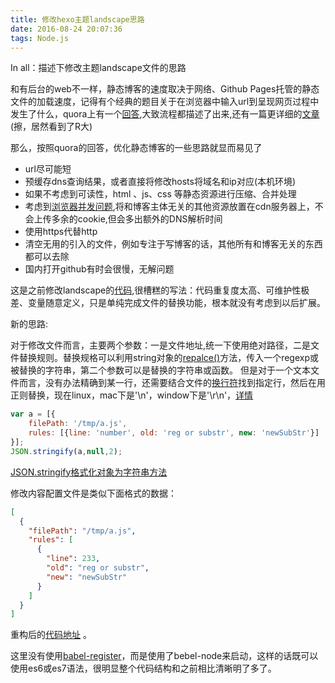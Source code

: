 ```yaml
---
title: 修改hexo主题landscape思路
date: 2016-08-24 20:07:36
tags: Node.js
---
```


 In all：描述下修改主题landscape文件的思路


 <!-- more -->

 和有后台的web不一样，静态博客的速度取决于网络、Github Pages托管的静态文件的加载速度，记得有个经典的题目关于在浏览器中输入url到呈现网页过程中发生了什么，quora上有一个[回答](https://www.quora.com/What-are-the-series-of-steps-that-happen-when-an-URL-is-requested-from-the-address-field-of-a-browser),大致流程都描述了出来,还有一篇更详细的[文章](http://fex.baidu.com/blog/2014/05/what-happen/) (擦，居然看到了R大)



 那么，按照quora的回答，优化静态博客的一些思路就显而易见了
 - url尽可能短
 - 预缓存dns查询结果，或者直接将修改hosts将域名和ip对应(本机环境)
 - 如果不考虑到可读性，html 、js、css 等静态资源进行压缩、合并处理
 - 考虑到[浏览器并发问题](https://www.zhihu.com/question/20474326),将和博客主体无关的其他资源放置在cdn服务器上，不会上传多余的cookie,但会多出额外的DNS解析时间
 - 使用https代替http
 - 清空无用的引入的文件，例如专注于写博客的话，其他所有和博客无关的东西都可以去除
 - 国内打开github有时会很慢，无解问题



这是之前修改landscape的[代码](https://github.com/kimown/blog/blob/d8e0a13f216495abb2a44c3433a6e72be0bb02ab/themes/auto-update-theme-fs.js),很槽糕的写法：代码重复度太高、可维护性极差、变量随意定义，只是单纯完成文件的替换功能，根本就没有考虑到以后扩展。

新的思路:

对于修改文件而言，主要两个参数：一是文件地址,统一下使用绝对路径，二是文件替换规则。替换规格可以利用string对象的[repalce()](https://developer.mozilla.org/en-US/docs/Web/JavaScript/Reference/Global_Objects/String/replace)方法，传入一个regexp或被替换的字符串，第二个参数可以是替换的字符串或函数。
但是对于一个文本文件而言，没有办法精确到某一行，还需要结合文件的[换行符](https://nodejs.org/dist/latest-v4.x/docs/api/os.html#os_os)找到指定行，然后在用正则替换，现在linux，mac下是'\n'，window下是'\r\n'，[详情](https://www.zhihu.com/question/46542168)

``` js
var a = [{
    filePath: '/tmp/a.js',
    rules: [{line: 'number', old: 'reg or substr', new: 'newSubStr'}]
}];
JSON.stringify(a,null,2);
```
[JSON.stringify格式化对象为字符串方法](https://developer.mozilla.org/en/docs/Web/JavaScript/Reference/Global_Objects/JSON/stringify#The_space_argument)


修改内容配置文件是类似下面格式的数据：
``` json
[
  {
    "filePath": "/tmp/a.js",
    "rules": [
      {
        "line": 233,
        "old": "reg or substr",
        "new": "newSubStr"
      }
    ]
  }
]
```


重构后的[代码地址](https://github.com/kimown/blog/blob/master/themes/auto-update-theme-fs.js) 。


这里没有使用[babel-register](https://babeljs.io/docs/usage/require/)，而是使用了bebel-node来启动，这样的话既可以使用es6或es7语法，很明显整个代码结构和之前相比清晰明了多了。

















